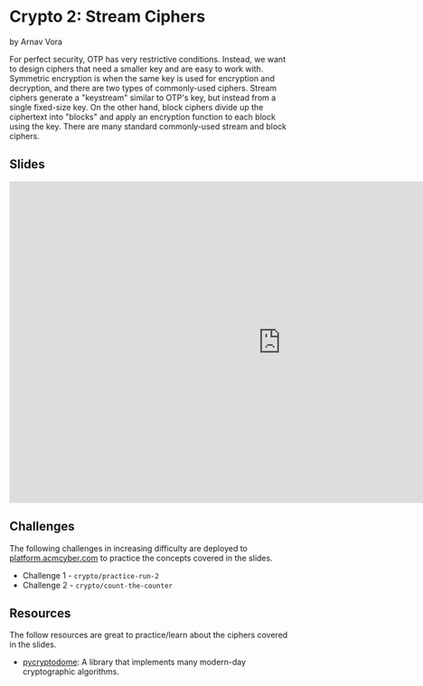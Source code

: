 # Crypto 2: Stream Ciphers
by Arnav Vora

For perfect security, OTP has very restrictive conditions. Instead, we want to design ciphers that need a smaller key and are easy to work with. Symmetric encryption is when the same key is used for encryption and decryption, and there are two types of commonly-used ciphers. Stream ciphers generate a "keystream" similar to OTP's key, but instead from a single fixed-size key. On the other hand, block ciphers divide up the ciphertext into "blocks" and apply an encryption function to each block using the key. There are many standard commonly-used stream and block ciphers.

## Slides
<iframe src="https://docs.google.com/presentation/d/e/2PACX-1vRTZaUXtOsoMrXfY19j7Ka3PBpFXJ5DUciWa5I9kxugYSU7qUq19fuk15qIm2Oi2p3Ik21yntyezu7-/embed?start=false&loop=false&delayms=3000" frameborder="0" width="960" height="569" allowfullscreen="true" mozallowfullscreen="true" webkitallowfullscreen="true"></iframe>

## Challenges
The following challenges in increasing difficulty are deployed to [platform.acmcyber.com](https://platform.acmcyber.com) to practice the concepts covered in the slides.
- Challenge 1 - `crypto/practice-run-2`
- Challenge 2 - `crypto/count-the-counter`

## Resources
The follow resources are great to practice/learn about the ciphers covered in the slides.
- [pycryptodome](https://pypi.org/project/pycryptodome/): A library that implements many modern-day cryptographic algorithms.
